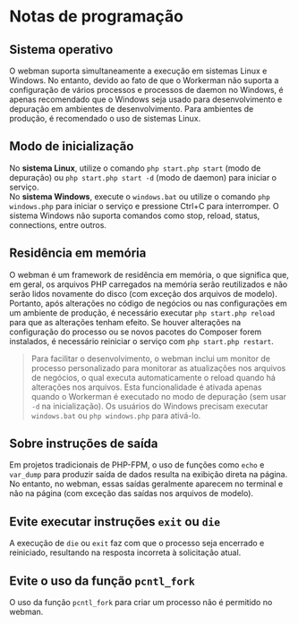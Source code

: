 # Notas de programação

## Sistema operativo
O webman suporta simultaneamente a execução em sistemas Linux e Windows. No entanto, devido ao fato de que o Workerman não suporta a configuração de vários processos e processos de daemon no Windows, é apenas recomendado que o Windows seja usado para desenvolvimento e depuração em ambientes de desenvolvimento. Para ambientes de produção, é recomendado o uso de sistemas Linux.

## Modo de inicialização
No **sistema Linux**, utilize o comando `php start.php start` (modo de depuração) ou `php start.php start -d` (modo de daemon) para iniciar o serviço.  
No **sistema Windows**, execute o `windows.bat` ou utilize o comando `php windows.php` para iniciar o serviço e pressione Ctrl+C para interromper. O sistema Windows não suporta comandos como stop, reload, status, connections, entre outros.

## Residência em memória
O webman é um framework de residência em memória, o que significa que, em geral, os arquivos PHP carregados na memória serão reutilizados e não serão lidos novamente do disco (com exceção dos arquivos de modelo). Portanto, após alterações no código de negócios ou nas configurações em um ambiente de produção, é necessário executar `php start.php reload` para que as alterações tenham efeito. Se houver alterações na configuração do processo ou se novos pacotes do Composer forem instalados, é necessário reiniciar o serviço com `php start.php restart`.

> Para facilitar o desenvolvimento, o webman inclui um monitor de processo personalizado para monitorar as atualizações nos arquivos de negócios, o qual executa automaticamente o reload quando há alterações nos arquivos. Esta funcionalidade é ativada apenas quando o Workerman é executado no modo de depuração (sem usar `-d` na inicialização). Os usuários do Windows precisam executar `windows.bat` ou `php windows.php` para ativá-lo.

## Sobre instruções de saída
Em projetos tradicionais de PHP-FPM, o uso de funções como `echo` e `var_dump` para produzir saída de dados resulta na exibição direta na página. No entanto, no webman, essas saídas geralmente aparecem no terminal e não na página (com exceção das saídas nos arquivos de modelo).

## Evite executar instruções `exit` ou `die`
A execução de `die` ou `exit` faz com que o processo seja encerrado e reiniciado, resultando na resposta incorreta à solicitação atual.

## Evite o uso da função `pcntl_fork`
O uso da função `pcntl_fork` para criar um processo não é permitido no webman.
